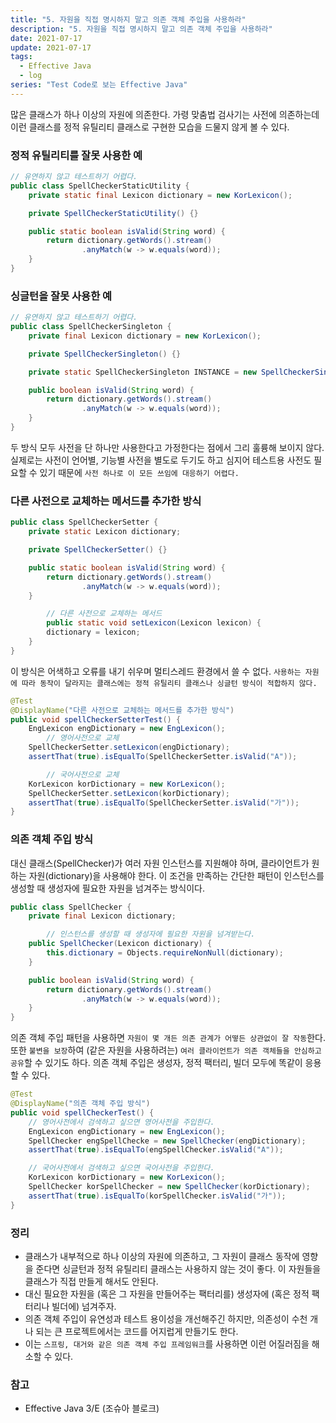 ```yaml
---
title: "5. 자원을 직접 명시하지 말고 의존 객체 주입을 사용하라"
description: "5. 자원을 직접 명시하지 말고 의존 객체 주입을 사용하라"
date: 2021-07-17
update: 2021-07-17
tags:
  - Effective Java
  - log
series: "Test Code로 보는 Effective Java"
---
```


많은 클래스가 하나 이상의 자원에 의존한다. 가령 맞춤법 검사기는 사전에 의존하는데 이런 클래스를 정적 유틸리티 클래스로 구현한 모습을 드물지 않게 볼 수 있다.

### 정적 유틸리티를 잘못 사용한 예

```java
// 유연하지 않고 테스트하기 어렵다.
public class SpellCheckerStaticUtility {
    private static final Lexicon dictionary = new KorLexicon();

    private SpellCheckerStaticUtility() {}

    public static boolean isValid(String word) {
        return dictionary.getWords().stream()
                .anyMatch(w -> w.equals(word));
    }
}
```

### 싱글턴을 잘못 사용한 예

```java
// 유연하지 않고 테스트하기 어렵다.
public class SpellCheckerSingleton {
    private final Lexicon dictionary = new KorLexicon();

    private SpellCheckerSingleton() {}

    private static SpellCheckerSingleton INSTANCE = new SpellCheckerSingleton();

    public boolean isValid(String word) {
        return dictionary.getWords().stream()
                .anyMatch(w -> w.equals(word));
    }
}
```

두 방식 모두 사전을 단 하나만 사용한다고 가정한다는 점에서 그리 훌륭해 보이지 않다. 실제로는 사전이 언어별, 기능별 사전을 별도로 두기도 하고 심지어 테스트용 사전도 필요할 수 있기 때문에 `사전 하나로 이 모든 쓰임에 대응하기 어렵다.`

### 다른 사전으로 교체하는 메서드를 추가한 방식

```java
public class SpellCheckerSetter {
    private static Lexicon dictionary;

    private SpellCheckerSetter() {}

    public static boolean isValid(String word) {
        return dictionary.getWords().stream()
                .anyMatch(w -> w.equals(word));
    }

		// 다른 사전으로 교체하는 메서드
		public static void setLexicon(Lexicon lexicon) {
        dictionary = lexicon;
    }
}
```

이 방식은 어색하고 오류를 내기 쉬우며 멀티스레드 환경에서 쓸 수 없다. `사용하는 자원에 따라 동작이 달라지는 클래스에는 정적 유틸리티 클래스나 싱글턴 방식이 적합하지 않다.`

```java
@Test
@DisplayName("다른 사전으로 교체하는 메서드를 추가한 방식")
public void spellCheckerSetterTest() {
    EngLexicon engDictionary = new EngLexicon();
		// 영어사전으로 교체
    SpellCheckerSetter.setLexicon(engDictionary);
    assertThat(true).isEqualTo(SpellCheckerSetter.isValid("A"));

		// 국어사전으로 교체
    KorLexicon korDictionary = new KorLexicon();
    SpellCheckerSetter.setLexicon(korDictionary);
    assertThat(true).isEqualTo(SpellCheckerSetter.isValid("가"));
}
```

### 의존 객체 주입 방식

대신 클래스(SpellChecker)가 여러 자원 인스턴스를 지원해야 하며, 클라이언트가 원하는 자원(dictionary)을 사용해야 한다. 이 조건을 만족하는 간단한 패턴이 인스턴스를 생성할 때 생성자에 필요한 자원을 넘겨주는 방식이다.

```java
public class SpellChecker {
    private final Lexicon dictionary;

		// 인스턴스를 생성할 때 생성자에 필요한 자원을 넘겨받는다.
    public SpellChecker(Lexicon dictionary) {
        this.dictionary = Objects.requireNonNull(dictionary);
    }

    public boolean isValid(String word) {
        return dictionary.getWords().stream()
                .anyMatch(w -> w.equals(word));
    }
}
```

의존 객체 주입 패턴을 사용하면 `자원이 몇 개든 의존 관계가 어떻든 상관없이 잘 작동`한다. 또한 `불변을 보장`하여 (같은 자원을 사용하려는) `여러 클라이언트가 의존 객체들을 안심하고 공유`할 수 있기도 하다. 의존 객체 주입은 생성자, 정적 팩터리, 빌더 모두에 똑같이 응용할 수 있다.

```java
@Test
@DisplayName("의존 객체 주입 방식")
public void spellCheckerTest() {
    // 영어사전에서 검색하고 싶으면 영어사전을 주입한다.
    EngLexicon engDictionary = new EngLexicon();
    SpellChecker engSpellChecke = new SpellChecker(engDictionary);
    assertThat(true).isEqualTo(engSpellChecker.isValid("A"));

    // 국어사전에서 검색하고 싶으면 국어사전을 주입한다.
    KorLexicon korDictionary = new KorLexicon();
    SpellChecker korSpellChecker = new SpellChecker(korDictionary);
    assertThat(true).isEqualTo(korSpellChecker.isValid("가"));
}
```

### 정리

- 클래스가 내부적으로 하나 이상의 자원에 의존하고, 그 자원이 클래스 동작에 영향을 준다면 싱글턴과 정적 유틸리티 클래스는 사용하지 않는 것이 좋다. 이 자원들을 클래스가 직접 만들게 해서도 안된다.
- 대신 필요한 자원을 (혹은 그 자원을 만들어주는 팩터리를) 생성자에 (혹은 정적 팩터리나 빌더에) 넘겨주자.
- 의존 객체 주입이 유연성과 테스트 용이성을 개선해주긴 하지만, 의존성이 수천 개나 되는 큰 프로젝트에서는 코드를 어지럽게 만들기도 한다.
- 이는 `스프링, 대거와 같은 의존 객체 주입 프레임워크`를 사용하면 이런 어질러짐을 해소할 수 있다.

### 참고

- Effective Java 3/E (조슈아 블로크)